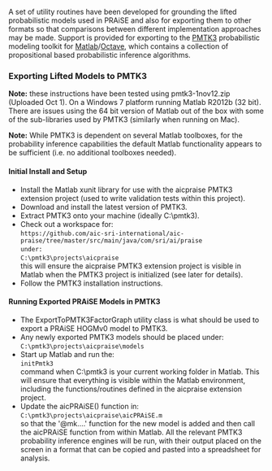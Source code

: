 A set of utility routines have been developed for grounding the lifted probabilistic models used in PRAiSE and also for exporting them to other formats so that comparisons between different implementation approaches may be made. Support is provided for exporting to the [PMTK3](https://github.com/probml/pmtk3) probabilistic modeling toolkit for [Matlab](http://www.mathworks.com/products/matlab/)/[Octave](http://www.gnu.org/software/octave/), which contains a collection of propositional based probabilistic inference algorithms.

### Exporting Lifted Models to PMTK3
__Note:__ these instructions have been tested using pmtk3-1nov12.zip (Uploaded Oct 1). On a Windows 7 platform running Matlab R2012b (32 bit). There are issues using the 64 bit version of Matlab out of the box with some of the sub-libraries used by PMTK3 (similarly when running on Mac).

__Note:__ While PMTK3 is dependent on several Matlab toolboxes, for the probability inference capabilities the default Matlab functionality appears to be sufficient (i.e. no additional toolboxes needed).

#### Initial Install and Setup
* Install the Matlab xunit library for use with the aicpraise PMTK3 extension project (used to write validation tests within this project).
* Download and install the latest version of PMTK3.
* Extract PMTK3 onto your machine (ideally C:\pmtk3).
* Check out a workspace for:<br>`https://github.com/aic-sri-international/aic-praise/tree/master/src/main/java/com/sri/ai/praise`<br>`under:`<br>`C:\pmtk3\projects\aicpraise`<br>this will ensure the aicpraise PMTK3 extension project is visible in Matlab when the PMTK3 project is initialized (see later for details). 
* Follow the PMTK3 installation instructions. 

#### Running Exported PRAiSE Models in PMTK3
* The ExportToPMTK3FactorGraph utility class is what should be used to export a PRAiSE HOGMv0 model to PMTK3.
* Any newly exported PMTK3 models should be placed under:<br>`C:\pmtk3\projects\aicpraise\models`<br>
* Start up Matlab and run the:<br>`initPmtk3`<br> command when C:\pmtk3 is your current working folder in Matlab. This will ensure that everything is visible within the Matlab environment, including the functions/routines defined in the aicpraise extension project. 
* Update the aicPRAiSE() function in: <br>`C:\pmtk3\projects\aicpraise\aicPRAiSE.m`<br> so that the '@mk....' function for the new model is added and then call the aicPRAiSE function from within Matlab. All the relevant PMTK3 probability inference engines will be run, with their output placed on the screen in a format that can be copied and pasted into a spreadsheet for analysis. 
